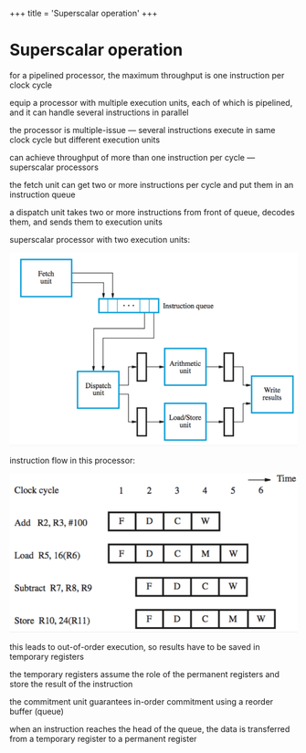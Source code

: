 +++
title = 'Superscalar operation'
+++
# Superscalar operation
for a pipelined processor, the maximum throughput is one instruction per clock cycle

equip a processor with multiple execution units, each of which is pipelined, and it can handle several instructions in parallel

the processor is multiple-issue — several instructions execute in same clock cycle but different execution units

can achieve throughput of more than one instruction per cycle — superscalar processors

the fetch unit can get two or more instructions per cycle and put them in an instruction queue

a dispatch unit takes two or more instructions from front of queue, decodes them, and sends them to execution units

superscalar processor with two execution units:

![screenshot.png](screenshot-10.png)

instruction flow in this processor:

![screenshot.png](screenshot-11.png)

this leads to out-of-order execution, so results have to be saved in temporary registers

the temporary registers assume the role of the permanent registers and store the result of the instruction

the commitment unit guarantees in-order commitment using a reorder buffer (queue)

when an instruction reaches the head of the queue, the data is transferred from a temporary register to a permanent register
